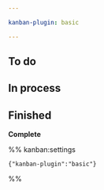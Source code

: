 ```yaml
---

kanban-plugin: basic

---
```


## To do



## In process



## Finished

**Complete**




%% kanban:settings
```
{"kanban-plugin":"basic"}
```
%%